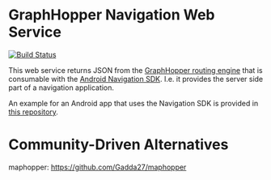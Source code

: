 # GraphHopper Navigation Web Service

[![Build Status](https://travis-ci.org/graphhopper/graphhopper-navigation.svg?branch=master)](https://travis-ci.org/graphhopper/graphhopper-navigation)

This web service returns JSON from the [GraphHopper routing engine](https://github.com/graphhopper/graphhopper) that is consumable with the [Android Navigation SDK](https://github.com/graphhopper/graphhopper-navigation-android). I.e. it provides the server side part of a navigation application.

An example for an Android app that uses the Navigation SDK is provided in [this repository](https://github.com/graphhopper/graphhopper-navigation-example).

# Community-Driven Alternatives

maphopper: https://github.com/Gadda27/maphopper
